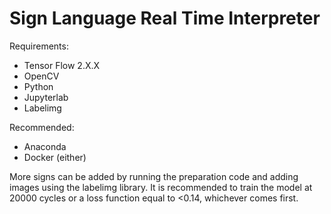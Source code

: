 # Sign Language Real Time Interpreter 
Requirements:
* Tensor Flow 2.X.X
* OpenCV
* Python
* Jupyterlab
* Labelimg

Recommended:
* Anaconda
* Docker (either)

More signs can be added by running the preparation code and adding images using the labelimg library. It is recommended to train the model at 20000 cycles or a loss function equal to <0.14, whichever comes first.
